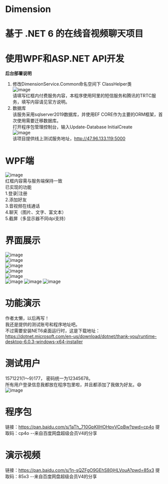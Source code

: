# Dimension
# 基于 .NET 6 的在线音视频聊天项目
# 使用WPF和ASP.NET API开发
**后台部署说明**  
1. 修改DimensionService.Common命名空间下 ClassHelper类  
![image](https://user-images.githubusercontent.com/84434846/159858628-cfcd7669-fae3-41b6-bd74-700e117c8870.png)  
请填写红框内付费服务内容，本程序使用阿里的短信服务和腾讯的TRTC服务，填写内容请见官方说明。  
2. 数据库  
该服务采用sqlserver2019数据库，并使用EF CORE作为主要的ORM框架，首次使用需要迁移数据库。  
打开程序包管理控制台，输入Update-Database InitialCreate  
![image](https://user-images.githubusercontent.com/84434846/159859559-e69a1d8e-fe6a-42f6-841e-980b20533ad4.png)  
该项目提供线上测试服务地址，http://47.96.133.119:5000  
# WPF端  
![image](https://user-images.githubusercontent.com/84434846/159860811-31419d6d-97a0-4f40-9536-c555d6140fd4.png)  
红框内容需与服务端保持一致  
已实现的功能  
1.登录|注册  
2.添加好友  
3.音视频在线通话  
4.聊天（图片、文字、富文本）  
5.截屏（多显示器不同dpi支持）  
# 界面展示
![image](https://user-images.githubusercontent.com/84434846/159876575-a9593d87-2b90-40b5-bd25-55f3d37518bc.png)  
![image](https://user-images.githubusercontent.com/84434846/159877738-b3197b00-5688-4a08-ab7f-52518da680ac.png)  
![image](https://user-images.githubusercontent.com/84434846/159876681-7482d993-3818-4863-90f9-c68725bb1449.png)  
![image](https://user-images.githubusercontent.com/84434846/159876750-6db8f92a-50b0-4a9e-b41e-53a2ce323cc6.png)  
![image](https://user-images.githubusercontent.com/84434846/159876843-9048b0a7-44bf-48ba-9e9b-a0839d02418e.png)  
![image](https://user-images.githubusercontent.com/84434846/159876933-8d07724e-100d-4c87-ab61-0db73fc47dbf.png)
![image](https://user-images.githubusercontent.com/84434846/159877246-c5b08b3a-86f8-4dac-a20e-8d9d6988dd45.png)
![image](https://user-images.githubusercontent.com/84434846/159877348-10285152-ae67-4e44-8fd9-9ea9e0cfddff.png)

# 功能演示
作者太懒，以后再写！  
我还是提供的测试账号和程序地址吧。  
不过需要安装NET6桌面运行时，这是下载地址：https://dotnet.microsoft.com/en-us/download/dotnet/thank-you/runtime-desktop-6.0.3-windows-x64-installer  
# 测试用户  
1571221{1～9}177，
密码统一为12345678。  
所有用户登录信息我都放在程序包里啦，并且都添加了我做为好友。😄  
![image](https://user-images.githubusercontent.com/84434846/159868799-ed024f69-d91f-48d7-a52f-961502a89445.png)  
# 程序包
链接：https://pan.baidu.com/s/1aTh_710GpKIIHOHpvVCpBw?pwd=cp4o 
提取码：cp4o 
--来自百度网盘超级会员V4的分享
# 演示视频
链接：https://pan.baidu.com/s/1n-sQZFgO9GEhS80jHLVouA?pwd=85x3 
提取码：85x3 
--来自百度网盘超级会员V4的分享
